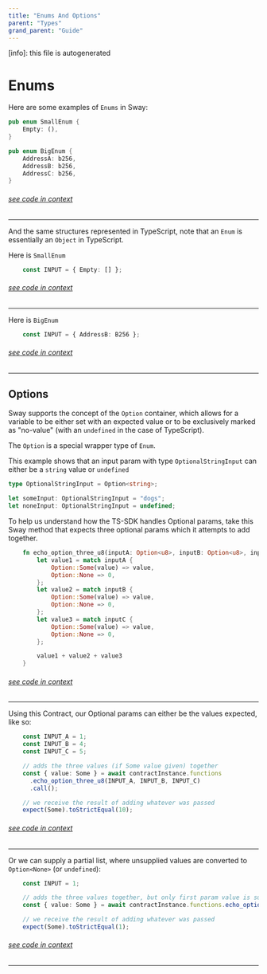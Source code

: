 ```yaml
---
title: "Enums And Options"
parent: "Types"
grand_parent: "Guide"
---
```


[info]: this file is autogenerated
# Enums

Here are some examples of `Enums` in Sway:

```rust
pub enum SmallEnum {
    Empty: (),
}

pub enum BigEnum {
    AddressA: b256,
    AddressB: b256,
    AddressC: b256,
}
```
###### [see code in context](https://github.com/FuelLabs/fuels-ts/blob/master/packages/fuel-gauge/test-projects/coverage-contract/src/main.sw#L37-L47)

---


And the same structures represented in TypeScript, note that an `Enum` is essentially an `Object` in TypeScript.

Here is `SmallEnum`

```typescript
    const INPUT = { Empty: [] };
```
###### [see code in context](https://github.com/FuelLabs/fuels-ts/blob/master/packages/fuel-gauge/src/coverage-contract.test.ts#L165-L167)

---


Here is `BigEnum`

```typescript
    const INPUT = { AddressB: B256 };
```
###### [see code in context](https://github.com/FuelLabs/fuels-ts/blob/master/packages/fuel-gauge/src/coverage-contract.test.ts#L173-L175)

---


## Options

Sway supports the concept of the `Option` container, which allows for a variable to be either set with an expected value or to be exclusively marked as "no-value" (with an `undefined` in the case of TypeScript).

The `Option` is a special wrapper type of `Enum`.

This example shows that an input param with type `OptionalStringInput` can either be a `string` value or `undefined`

```typescript
type OptionalStringInput = Option<string>;

let someInput: OptionalStringInput = "dogs";
let noneInput: OptionalStringInput = undefined;
```

To help us understand how the TS-SDK handles Optional params, take this Sway method that expects three optional params which it attempts to add together.

```rust
    fn echo_option_three_u8(inputA: Option<u8>, inputB: Option<u8>, inputC: Option<u8>) -> u8 {
        let value1 = match inputA {
            Option::Some(value) => value,
            Option::None => 0,
        };
        let value2 = match inputB {
            Option::Some(value) => value,
            Option::None => 0,
        };
        let value3 = match inputC {
            Option::Some(value) => value,
            Option::None => 0,
        };

        value1 + value2 + value3
    }
```
###### [see code in context](https://github.com/FuelLabs/fuels-ts/blob/master/packages/fuel-gauge/test-projects/coverage-contract/src/main.sw#L258-L275)

---


Using this Contract, our Optional params can either be the values expected, like so:

```typescript
    const INPUT_A = 1;
    const INPUT_B = 4;
    const INPUT_C = 5;

    // adds the three values (if Some value given) together
    const { value: Some } = await contractInstance.functions
      .echo_option_three_u8(INPUT_A, INPUT_B, INPUT_C)
      .call();

    // we receive the result of adding whatever was passed
    expect(Some).toStrictEqual(10);
```
###### [see code in context](https://github.com/FuelLabs/fuels-ts/blob/master/packages/fuel-gauge/src/coverage-contract.test.ts#L206-L218)

---


Or we can supply a partial list, where unsupplied values are converted to `Option<None>` (or `undefined`):

```typescript
    const INPUT = 1;

    // adds the three values together, but only first param value is supplied
    const { value: Some } = await contractInstance.functions.echo_option_three_u8(INPUT).call();

    // we receive the result of adding whatever was passed
    expect(Some).toStrictEqual(1);
```
###### [see code in context](https://github.com/FuelLabs/fuels-ts/blob/master/packages/fuel-gauge/src/coverage-contract.test.ts#L222-L230)

---

